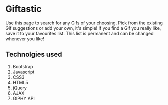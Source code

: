 # Giftastic
Use this page to search for any Gifs of your choosing. Pick from the existing Gif suggestions or add your own, it's simple!
If you find a Gif you really like, save it to your favourites list. This list is permanent and can be changed whenever you like!

## Technolgies used
1. Bootstrap
2. Javascript
3. CSS3
4. HTML5
5. jQuery
6. AJAX
7. GIPHY API
